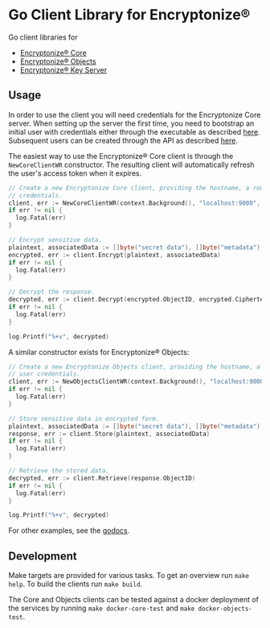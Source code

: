 # Go Client Library for Encryptonize&reg;

Go client libraries for
* [Encryptonize&reg; Core](https://github.com/cyber-crypt-com/encryptonize-core)
* [Encryptonize&reg; Objects](https://github.com/cyber-crypt-com/encryptonize-objects)
* [Encryptonize&reg; Key Server](TODO)

## Usage
In order to use the client you will need credentials for the Encryptonize Core server.
When setting up the server the first time, you need to bootstrap an initial user with credentials
either through the executable as described
[here](https://github.com/cyber-crypt-com/encryptonize-core/blob/master/documentation/user_manual.md#bootstrapping-users).
Subsequent users can be created through the API as described
[here](https://github.com/cyber-crypt-com/encryptonize-core/blob/master/documentation/user_manual.md#creating-users-through-the-api).

The easiest way to use the Encryptonize&reg; Core client is through the `NewCoreClientWR`
constructor. The resulting client will automatically refresh the user's access token when it
expires.

```go
// Create a new Encryptonize Core client, providing the hostname, a root CA certificate, and user
// credentials.
client, err := NewCoreClientWR(context.Background(), "localhost:9000", "./ca.crt", "user id", "password")
if err != nil {
  log.Fatal(err)
}

// Encrypt sensitive data.
plaintext, associatedData := []byte("secret data"), []byte("metadata")
encrypted, err := client.Encrypt(plaintext, associatedData)
if err != nil {
  log.Fatal(err)
}

// Decrypt the response.
decrypted, err := client.Decrypt(encrypted.ObjectID, encrypted.Ciphertext, encrypted.AssociatedData)
if err != nil {
  log.Fatal(err)
}

log.Printf("%+v", decrypted)
```

A similar constructor exists for Encryptonize&reg; Objects:

```go
// Create a new Encryptonize Objects client, providing the hostname, a root CA certificate, and
// user credentials.
client, err := NewObjectsClientWR(context.Background(), "localhost:9000", "./ca.crt", "user id", "password")
if err != nil {
  log.Fatal(err)
}

// Store sensitive data in encrypted form.
plaintext, associatedData := []byte("secret data"), []byte("metadata")
response, err := client.Store(plaintext, associatedData)
if err != nil {
  log.Fatal(err)
}

// Retrieve the stored data.
decrypted, err := client.Retrieve(response.ObjectID)
if err != nil {
  log.Fatal(err)
}

log.Printf("%+v", decrypted)
```

For other examples, see the [godocs](TODO).

## Development
Make targets are provided for various tasks. To get an overview run `make help`. To build the
clients run `make build`.

The Core and Objects clients can be tested against a docker deployment of the services by running
`make docker-core-test` and `make docker-objects-test`.
